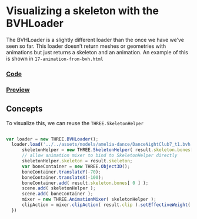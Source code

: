 # Visualizing a skeleton with the BVHLoader
The BVHLoader is a slightly different loader than the once we have we’ve
seen so far. This loader doesn’t return meshes or geometries with animations
but just returns a skeleton and an animation. An example of this is shown in
`17-animation-from-bvh.html`

<a href="https://github.com/cg2021c/threejs-presentation-diamonds/blob/main/Learn-Three.js-Third-Edition-master/src/chapter-09/17-animation-from-bvh.html"><h3>Code</h3></a>
 
 
<a href="https://cg2021c.github.io/threejs-presentation-diamonds/Learn-Three.js-Third-Edition-master/src/chapter-09/17-animation-from-bvh.html"><h3>Preview</h3></a>

## Concepts
To visualize this, we can reuse the `THREE.SkeletonHelper`
```js

var loader = new THREE.BVHLoader();
  loader.load('../../assets/models/amelia-dance/DanceNightClub7_t1.bvh', function (result, mat) {
      skeletonHelper = new THREE.SkeletonHelper( result.skeleton.bones[ 0 ] );
      // allow animation mixer to bind to SkeletonHelper directly
      skeletonHelper.skeleton = result.skeleton;
      var boneContainer = new THREE.Object3D();
      boneContainer.translateY(-70);
      boneContainer.translateX(-100);
      boneContainer.add( result.skeleton.bones[ 0 ] );
      scene.add( skeletonHelper );
      scene.add( boneContainer );
      mixer = new THREE.AnimationMixer( skeletonHelper );
      clipAction = mixer.clipAction( result.clip ).setEffectiveWeight( 1.0 ).play();
  })
```
